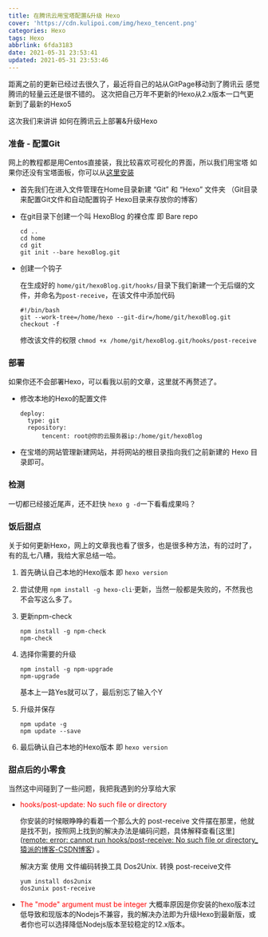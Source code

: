 ```yaml
---
title: 在腾讯云用宝塔配置&升级 Hexo
cover: 'https://cdn.kulipoi.com/img/hexo_tencent.png'
categories: Hexo
tags: Hexo
abbrlink: 6fda3183
date: 2021-05-31 23:53:41
updated: 2021-05-31 23:53:46
---
```


距离之前的更新已经过去很久了，最近将自己的站从GitPage移动到了腾讯云
感觉腾讯的轻量云还是很不错的。
这次把自己万年不更新的Hexo从2.x版本一口气更新到了最新的Hexo5

这次我们来讲讲 如何在腾讯云上部署&升级Hexo

### 准备 - 配置Git

网上的教程都是用Centos直接装，我比较喜欢可视化的界面，所以我们用宝塔
如果你还没有宝塔面板，你可以从[这里安装](https://bt.cn)

- 首先我们在进入文件管理在Home目录新建 “Git” 和 “Hexo” 文件夹
  （Git目录来配置Git文件和自动配置钩子 Hexo目录来存放你的博客）

- 在git目录下创建一个叫 HexoBlog 的裸仓库 即 Bare repo

  ```Code
  cd ..
  cd home
  cd git
  git init --bare hexoBlog.git 
  ```

- 创建一个钩子

  在生成好的 ``home/git/hexoBlog.git/hooks/``目录下我们新建一个无后缀的文件，并命名为``post-receive``，在该文件中添加代码

  ```
  #!/bin/bash
  git --work-tree=/home/hexo --git-dir=/home/git/hexoBlog.git checkout -f
  ```

  修改该文件的权限 ``chmod +x /home/git/hexoBlog.git/hooks/post-receive``

### 部署

如果你还不会部署Hexo，可以看我以前的文章，这里就不再赘述了。

- 修改本地的Hexo的配置文件

  ```code
  deploy:
    type: git
    repository: 
        tencent: root@你的云服务器ip:/home/git/hexoBlog
  ```

- 在宝塔的网站管理新建网站，并将网站的根目录指向我们之前新建的 Hexo 目录即可。

### 检测

一切都已经接近尾声，还不赶快 ``hexo g -d``一下看看成果吗？

### 饭后甜点

关于如何更新Hexo，网上的文章我也看了很多，也是很多种方法，有的过时了，有的乱七八糟，我给大家总结一哈。

1. 首先确认自己本地的Hexo版本 即 ``hexo version``

2. 尝试使用 `npm install -g hexo-cli`·更新，当然一般都是失败的，不然我也不会写这么多了。

3. 更新npm-check

   ```
   npm install -g npm-check
   npm-check
   ```

4. 选择你需要的升级

   ```
   npm install -g npm-upgrade
   npm-upgrade
   ```

   基本上一路Yes就可以了，最后别忘了输入个Y

5. 升级并保存

   ```
   npm update -g
   npm update --save
   ```

6. 最后确认自己本地的Hexo版本 即 ``hexo version``

### 甜点后的小零食

当然这中间碰到了一些问题，我把我遇到的分享给大家

- <font color=Red>hooks/post-update: No such file or directory</font>

  你安装的时候眼睁睁的看着一个那么大的 post-receive 文件摆在那里，他就是找不到，按照网上找到的解决办法是编码问题，具体解释查看[这里]([remote: error: cannot run hooks/post-receive: No such file or directory_猿派的博客-CSDN博客](https://blog.csdn.net/qq_42006301/article/details/115215549?utm_medium=distribute.pc_relevant.none-task-blog-2~default~BlogCommendFromBaidu~default-7.control&depth_1-utm_source=distribute.pc_relevant.none-task-blog-2~default~BlogCommendFromBaidu~default-7.control)) 。

  解决方案 使用 文件编码转换工具 Dos2Unix. 转换 post-receive文件

  ```
  yum install dos2unix
  dos2unix post-receive
  ```

- <font color=Red>The "mode" argument must be integer</font>
  大概率原因是你安装的hexo版本过低导致和现版本的Nodejs不兼容，我的解决办法即为升级Hexo到最新版，或者你也可以选择降低Nodejs版本至较稳定的12.x版本。



